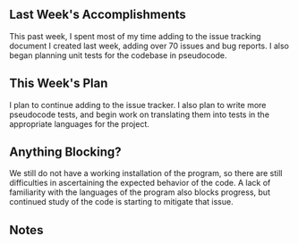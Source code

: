 ## Last Week's Accomplishments

This past week, I spent most of my time adding to the issue tracking document I created last week, adding over 70 issues and
bug reports. I also began planning unit tests for the codebase in pseudocode.

## This Week's Plan

I plan to continue adding to the issue tracker. I also plan to write more pseudocode tests, and begin work on translating
them into tests in the appropriate languages for the project.

## Anything Blocking?

We still do not have a working installation of the program, so there are still difficulties in ascertaining the expected
behavior of the code. A lack of familiarity with the languages of the program also blocks progress, but continued study of
the code is starting to mitigate that issue.

## Notes
